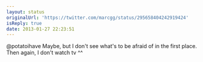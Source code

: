 ```yaml
---
layout: status
originalUrl: 'https://twitter.com/marcgg/status/295658404242919424'
isReply: true
date: 2013-01-27 22:23:51
---
```


@potatoihave Maybe, but I don't see what's to be afraid of in the first place. Then again, I don't watch tv ^^
